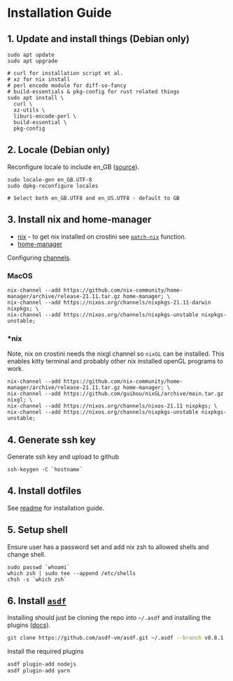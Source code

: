# Installation Guide

## 1. Update and install things (Debian only)

```shell
sudo apt update
sudo apt upgrade

# curl for installation script et al.
# xz for nix install
# perl encode module for diff-so-fancy
# build-essentials & pkg-config for rust related things
sudo apt install \
  curl \
  xz-utils \
  liburi-encode-perl \
  build-essential \
  pkg-config
```

## 2. Locale (Debian only)

Reconfigure locale to include en_GB ([source](https://www.thomas-krenn.com/en/wiki/Perl_warning_Setting_locale_failed_in_Debian)).

```shell
sudo locale-gen en_GB.UTF-8
sudo dpkg-reconfigure locales

# Select both en_GB.UTF8 and en_US.UTF8 - default to GB
```

## 3. Install nix and home-manager

- [nix](https://nixos.org/download.html) - to get nix installed on crostini see [`patch-nix`](https://github.com/tapayne88/dotfiles/blob/18080b947f560ff59c0e7fc453b276c0ee9cd548/dot_config/zsh/functions/crostini.zsh#L7) function.
- [home-manager](https://github.com/nix-community/home-manager)

Configuring [channels](https://nixos.wiki/wiki/Nix_channels).

### MacOS

```console
nix-channel --add https://github.com/nix-community/home-manager/archive/release-21.11.tar.gz home-manager; \
nix-channel --add https://nixos.org/channels/nixpkgs-21.11-darwin nixpkgs; \
nix-channel --add https://nixos.org/channels/nixpkgs-unstable nixpkgs-unstable;
```

### \*nix

Note, nix on crostini needs the nixgl channel so `nixGL` can be installed. This enables kitty terminal and probably other nix installed openGL programs to work.

```console
nix-channel --add https://github.com/nix-community/home-manager/archive/release-21.11.tar.gz home-manager; \
nix-channel --add https://github.com/guibou/nixGL/archive/main.tar.gz nixgl; \
nix-channel --add https://nixos.org/channels/nixos-21.11 nixpkgs; \
nix-channel --add https://nixos.org/channels/nixpkgs-unstable nixpkgs-unstable;
```

## 4. Generate ssh key

Generate ssh key and upload to github

```shell
ssh-keygen -C `hostname`
```

## 4. Install dotfiles

See [readme](../README.md#installation) for installation guide.

## 5. Setup shell

Ensure user has a password set and add nix zsh to allowed shells and change shell.

```shell
sudo passwd `whoami`
which zsh | sudo tee --append /etc/shells
chsh -s `which zsh`
```

## 6. Install [`asdf`](https://asdf-vm.com/#/)

Installing should just be cloning the repo into `~/.asdf` and installing the plugins ([docs](https://asdf-vm.com/guide/getting-started.html#_2-download-asdf)).

```bash
git clone https://github.com/asdf-vm/asdf.git ~/.asdf --branch v0.8.1
```

Install the required plugins

```bash
asdf plugin-add nodejs
asdf plugin-add yarn
```
